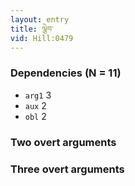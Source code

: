 ```yaml
---
layout: entry
title: ལྕེབ་
vid: Hill:0479
---
```

### Dependencies (N = 11)
* `arg1` 3
* `aux` 2
* `obl` 2


### Two overt arguments


### Three overt arguments
